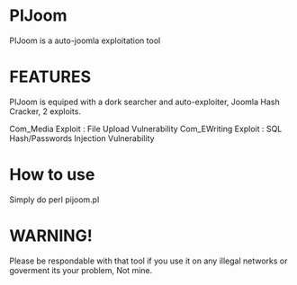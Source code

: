 # PIJoom
PIJoom is a auto-joomla exploitation tool

# FEATURES
PIJoom is equiped with a dork searcher and auto-exploiter, Joomla Hash Cracker, 2 exploits.

Com_Media Exploit : File Upload Vulnerability
Com_EWriting Exploit : SQL Hash/Passwords Injection Vulnerability

# How to use
Simply do perl pijoom.pl

# WARNING!
Please be respondable with that tool if you use it on any illegal networks or goverment its your problem, Not mine.

